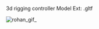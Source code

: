 3d rigging controller
Model Ext: .gltf


![rohan_gif_](https://github.com/webdoli/webRigController/assets/55019191/aadd7581-c2fd-4365-a60a-7890f4c75852)
